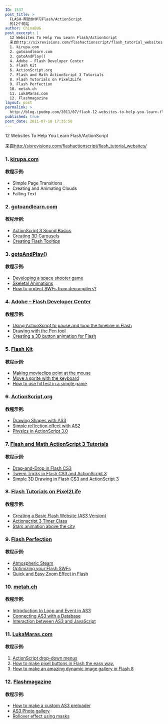 ```yaml
---
ID: 1537
post_title: >
  FLASH-帮助你学习Flash/ActionScript
  的12个网站
author: ChinaBUG
post_excerpt: |
  12 Websites To Help You Learn Flash/ActionScript
  来自http://sixrevisions.com/flashactionscript/flash_tutorial_websites/
  1. kirupa.com
  2. gotoandlearn.com
  3. gotoAndPlay()
  4. Adobe – Flash Developer Center
  5. Flash Kit
  6. ActionScript.org
  7. Flash and Math ActionScript 3 Tutorials
  8. Flash Tutorials on Pixel2Life
  9. Flash Perfection
  10. metah.ch
  11. LukaMaras.com
  12. Flashmagazine
layout: post
permalink: >
  http://blog.ipodmp.com/2011/07/flash-12-websites-to-help-you-learn-flashactionscript.html
published: true
post_date: 2011-07-10 17:35:58
---
```

12 Websites To Help You Learn Flash/ActionScript

来自<a href="http://sixrevisions.com/flashactionscript/flash_tutorial_websites/" target="_blank">http://sixrevisions.com/flashactionscript/flash_tutorial_websites/</a>
<h3>1. <a href="http://www.kirupa.com/developer/flash/index.htm">kirupa.com</a></h3>
<h4>教程示例:</h4>
<ul>
	<li><a>Simple Page Transitions</a></li>
	<li><a>Creating and Animating Clouds</a></li>
	<li><a>Falling Text</a></li>
</ul>
<h3>2. <a title="gotoandlearn.com - Free video tutorials by Lee Brimelow on the Flash Platform" href="http://www.gotoandlearn.com/">gotoandlearn.com</a></h3>
<h4>教程示例:</h4>
<ul>
	<li><a href="http://www.gotoandlearn.com/player.php?id=61">ActionScript 3 Sound Basics</a></li>
	<li><a href="http://www.gotoandlearn.com/player.php?id=61">Creating 3D Carousels</a></li>
	<li><a href="http://www.gotoandlearn.com/player.php?id=56">Creating Flash Tooltips</a></li>
</ul>
<h3>3. <a href="http://www.gotoandplay.it/">gotoAndPlay()</a></h3>
<h4>教程示例:</h4>
<ul>
	<li><a href="http://www.gotoandplay.it/_articles/2004/10/sshooter.php">Developing a space shooter game</a></li>
	<li><a href="http://www.gotoandplay.it/_articles/2007/04/skeletal_animation.php">Skeletal Animations</a></li>
	<li><a href="http://www.gotoandplay.it/_articles/2004/04/swfProtection.php">How to protect SWFs from decompilers?</a></li>
</ul>
<h3>4. <a href="http://www.adobe.com/devnet/flash/">Adobe – Flash Developer Center</a></h3>
<h4>教程示例:</h4>
<ul>
	<li><a href="http://www.adobe.com/designcenter/flash/articles/flacs3it_astimeline.html">Using ActionScript to pause and loop the timeline in Flash</a></li>
	<li><a href="http://www.adobe.com/designcenter/video_workshop/index.html?id=vid0120">Drawing with the Pen tool</a></li>
	<li><a href="http://www.adobe.com/designcenter/aftereffects/articles/aft7at_3dflashbutton.html">Creating a 3D button animation for Flash</a></li>
</ul>
<h3>5. <a href="http://www.flashkit.com/">Flash Kit</a></h3>
<h4>教程示例:</h4>
<ul>
	<li><a href="http://www.flashkit.com/tutorials/Games/Making_m-Ozzy_Gre-1531/index.php">Making movieclips point at the mouse</a></li>
	<li><a href="http://www.flashkit.com/tutorials/Actionscripting/Move_a_s-Joe_Stei-1529/index.php">Move a sprite with the keyboard</a></li>
	<li><a href="http://www.flashkit.com/tutorials/Actionscripting/How_to_u-Matthew_-1393/index.php">How to use hitTest in a simple game</a></li>
</ul>
<h3>6. <a href="http://www.actionscript.org/">ActionScript.org</a></h3>
<h4>教程示例:</h4>
<ul>
	<li><a href="http://www.actionscript.org/resources/articles/792/1/Drawing-Shapes-with-AS3/Page1.html">Drawing Shapes with AS3</a></li>
	<li><a href="http://www.actionscript.org/resources/articles/760/1/Simple-reflection-effect-with-AS2/Page1.html">Simple reflection effect with AS2</a></li>
	<li><a href="http://www.actionscript.org/resources/articles/742/1/Physics-in-ActionScript-30/Page1.html">Physics in ActionScript 3.0</a></li>
</ul>
<h3>7. <a href="http://www.flashandmath.com/">Flash and Math ActionScript 3 Tutorials</a></h3>
<h4>教程示例:</h4>
<ul>
	<li><a href="http://www.flashandmath.com/basic/dragdroptour/index.html">Drag-and-Drop in Flash CS3</a></li>
	<li><a href="http://www.flashandmath.com/intermediate/tricks/index.html">Tween Tricks in Flash CS3 and ActionScript 3</a></li>
	<li><a href="http://www.flashandmath.com/advanced/simple3d/index.html">Simple 3D Drawing in Flash CS3 and ActionScript 3</a></li>
</ul>
<h3>8. <a href="http://www.pixel2life.com/tutorials/adobe_flash/">Flash Tutorials on Pixel2Life</a></h3>
<h4>教程示例:</h4>
<ul>
	<li><a href="http://www.oman3d.com/tutorials/flash/basicwebsite/">Creating a Basic Flash Website (AS3 Version)</a></li>
	<li><a href="http://flashmymind.com/index.php?view=article&amp;catid=67%3Aactionscript-3-timer-class&amp;id=67%3Aactionscript-3-timer-class&amp;option=com_content&amp;Itemid=67">Actionscript 3 Timer Class</a></li>
	<li><a href="http://www.toxiclab.org/tutorial.asp?ID=234">Stars animation above the city</a></li>
</ul>
<h3>9. <a href="http://www.flashperfection.com/">Flash Perfection</a></h3>
<h4>教程示例:</h4>
<ul>
	<li><a href="http://www.flashperfection.com/tutorials/Atmospheric-Steam-90734.html">Atmospheric Steam</a></li>
	<li><a href="http://www.flashperfection.com/tutorials/Optimizing-your-Flash-SWFs-46691.html">Optimizing your Flash SWFs</a></li>
	<li><a href="http://www.flashperfection.com/tutorials/Quick-and-Easy-Zoom-Effect-in-Flash-81078.html">Quick and Easy Zoom Effect in Flash</a></li>
</ul>
<h3>10. <a href="http://as3.metah.ch/">metah.ch</a></h3>
<h4>教程示例:</h4>
<ul>
	<li><a href="http://as3.metah.ch/video-tutorial.php?flvURL=http://www.metah.ch/as3/video/helloWorld2alpha.flv&amp;flvWidth=640&amp;flvHeight=480">Introduction to Loop and Event in AS3</a></li>
	<li><a href="http://www.metah.ch/as3/video/interactDB_skin.swf">Connecting AS3 with a Database</a></li>
	<li><a href="http://www.metah.ch/as3/video/javascriptAs3.swf">Interaction between AS3 and JavaScript</a></li>
</ul>
<h3>11. <a href="http://lukamaras.com/">LukaMaras.com</a></h3>
<h4>教程示例:</h4>
<ol>
	<li><a href="http://lukamaras.com/tutorials/menus-interfaces/actionscript-drop-down-menu.php">ActionScript drop-down menus</a></li>
	<li><a href="http://lukamaras.com/tutorials/menus-interfaces/easy-pixel-buttons.html">How to make pixel buttons in Flash the easy way.</a></li>
	<li><a href="http://lukamaras.com/tutorials/actionscript/ultimate-dynamic-image-gallery.html">How to make an amazing dynamic image gallery in Flash 8</a></li>
</ol>
<h3>12. <a href="http://www.flashmagazine.com/">Flashmagazine</a></h3>
<h4>教程示例:</h4>
<ul>
	<li><a href="http://www.flashmagazine.com/Tutorials/detail/how_to_make_a_custom_as3_preloader/">How to make a custom AS3 preloader</a></li>
	<li><a href="http://www.flashmagazine.com/Tutorials/detail/as3_photo_gallery/">AS3 Photo gallery</a></li>
	<li><a href="http://www.flashmagazine.com/Tutorials/detail/rollover_effect_using_masks/">Rollover effect using masks</a></li>
</ul>